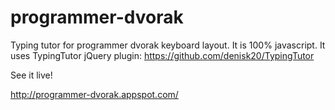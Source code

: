 programmer-dvorak
=================

Typing tutor for programmer dvorak keyboard layout. It is 100% javascript. It uses TypingTutor jQuery plugin:
https://github.com/denisk20/TypingTutor

See it live!

http://programmer-dvorak.appspot.com/
